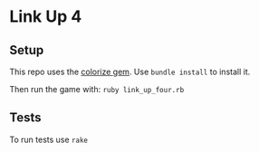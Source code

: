 # Link Up 4

## Setup
This repo uses the [colorize gem](https://github.com/fazibear/colorize). Use `bundle install` to install it.

Then run the game with: `ruby link_up_four.rb`

## Tests
To run tests use `rake`

